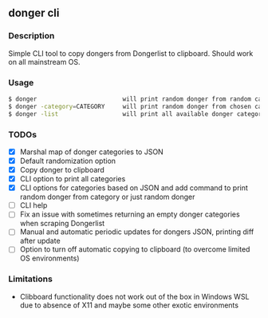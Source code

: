 ## donger cli

### Description

Simple CLI tool to copy dongers from Dongerlist to clipboard. Should work on all mainstream OS.

### Usage

```bash
$ donger                        will print random donger from random category
$ donger -category=CATEGORY     will print random donger from chosen category
$ donger -list                  will print all available donger categories
```

### TODOs

- [x] Marshal map of donger categories to JSON
- [x] Default randomization option
- [x] Copy donger to clipboard
- [x] CLI option to print all categories
- [x] CLI options for categories based on JSON and add command to print random donger from category or just random donger
- [ ] CLI help
- [ ] Fix an issue with sometimes returning an empty donger categories when scraping Dongerlist
- [ ] Manual and automatic periodic updates for dongers JSON, printing diff after update
- [ ] Option to turn off automatic copying to clipboard (to overcome limited OS environments)

### Limitations

- Clibboard functionality does not work out of the box in Windows WSL due to absence of X11 and maybe some other exotic environments